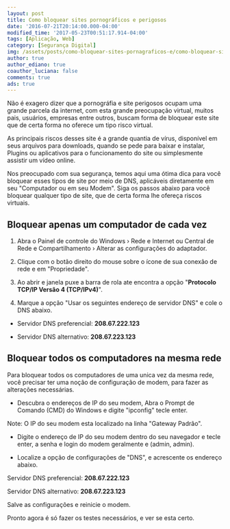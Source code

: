 ```yaml
---
layout: post
title: Como bloquear sites pornográficos e perigosos
date: '2016-07-21T20:14:00.000-04:00'
modified_time: '2017-05-23T00:51:17.914-04:00'
tags: [Aplicação, Web]
category: [Segurança Digital]
img: /assets/posts/como-bloquear-sites-pornagraficos-e/como-bloquear-sites-pornagraficos-e.jpg
author: true
author_ediano: true
coauthor_luciana: false
comments: true
ads: true
---
```


Não é exagero dizer que a pornográfia e site perigosos ocupam uma grande parcela da internet, com esta grande preocupação virtual, muitos pais, usuários, empresas entre outros, buscam forma de bloquear este site que de certa forma no oferece um tipo risco virtual.

As principais riscos desses site é a grande quantia de vírus, disponível em seus arquivos para downloads, quando se pede para baixar e instalar, Plugins ou aplicativos para o funcionamento do site ou simplesmente assistir um vídeo online.

Nos preocupado com sua segurança, temos aqui uma ótima dica para você bloquear esses tipos de site por meio de DNS, aplicáveis diretamente em seu "Computador ou em seu Modem". Siga os passos abaixo para você bloquear qualquer tipo de site, que de certa forma lhe ofereça riscos virtuais.

## Bloquear apenas um computador de cada vez
1. Abra o Painel de controle do Windows › Rede e Internet ou Central de Rede e Compartilhamento › Alterar as configurações do adaptador.

2. Clique com o botão direito do mouse sobre o ícone de sua conexão de rede e em "Propriedade".

3. Ao abrir e janela puxe a barra de rola ate encontra a opção "**Protocolo TCP/IP Versão 4 (TCP/IPv4)**".

4. Marque a opção "Usar os seguintes endereço de servidor DNS" e cole o DNS abaixo.

* Servidor DNS preferencial: **208.67.222.123**

* Servidor DNS alternativo: **208.67.223.123**

## Bloquear todos os computadores na mesma rede
Para bloquear todos os computadores de uma unica vez da mesma rede, você precisar ter uma noção de configuração de modem, para fazer as alterações necessárias.

* Descubra o endereços de IP do seu modem, Abra o Prompt de Comando (CMD) do Windows e digite "ipconfig" tecle enter.

Note: O IP do seu modem esta localizado na linha "Gateway Padrão".

* Digite o endereço de IP do seu modem dentro do seu navegador e tecle enter, a senha e login do modem geralmente e (admin, admin).

* Localize a opção de configurações de "DNS", e acrescente os endereço abaixo.

Servidor DNS preferencial: **208.67.222.123**

Servidor DNS alternativo: **208.67.223.123**

Salve as configurações e reinicie o modem.

Pronto agora é só fazer os testes necessários, e ver se esta certo.